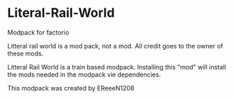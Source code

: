 # Literal-Rail-World
Modpack for factorio

Litteral rail world is a mod pack, not a mod. All credit goes to the owner of these mods.

Litteral Rail World is a train based modpack.
Installing this "mod" will install the mods needed in the modpack vie dependencies.

This modpack was created by EReeeN1208
